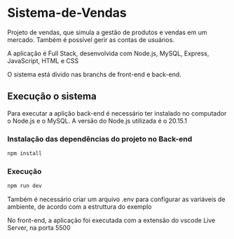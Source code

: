 # Sistema-de-Vendas
Projeto de vendas, que simula a gestão de produtos e vendas em um mercado. Também é possível gerir as contas de usuários.

A aplicação é Full Stack, desenvolvida com Node.js, MySQL, Express, JavaScript, HTML e CSS

O sistema está divido nas branchs de front-end e back-end.

## Execução o sistema

Para executar a aplição back-end é necessário ter instalado no computador o Node.js e o MySQL. A versão do Node.js utilizada é o 20.15.1

### Instalação das dependências do projeto no Back-end

```bash
npm install
```
### Execução

```bash
npm run dev
```

Também é necessário criar um arquivo .env para configurar as variáveis de ambiente, de acordo com a estruttura do exemplo

No front-end, a aplicação foi executada com a extensão do vscode Live Server, na porta 5500
